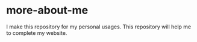 # more-about-me
I make this repository for my personal usages.
This repository will help me to complete my website.
